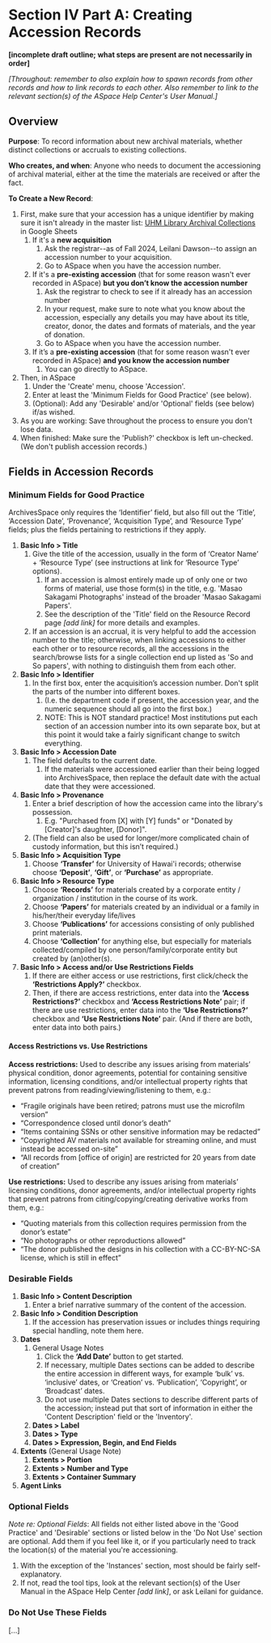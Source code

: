 # Section IV Part A: Creating Accession Records

**[incomplete draft outline; what steps are present are not necessarily in order]**

*[Throughout: remember to also explain how to spawn records from other records and how to link records to each other.  Also remember to link to the relevant section(s) of the ASpace Help Center's User Manual.]*

## Overview

**Purpose**: To record information about new archival materials, whether distinct collections or accruals to existing collections.  

**Who creates, and when**: Anyone who needs to document the accessioning of archival material, either at the time the materials are received or after the fact.

**To Create a New Record**:

1. First, make sure that your accession has a unique identifier by making sure it isn't already in the master list: [UHM Library Archival Collections](https://drive.google.com/open?id=1VD_ShYlU-m_fzbAzrUhigjBtcp-6xGua1GxQFoEFm9s) in Google Sheets
    1. If it's a **new acquisition**
       1. Ask the registrar--as of Fall 2024, Leilani Dawson--to assign an accession number to your acquisition.
       2. Go to ASpace when you have the accession number.
    2. If it's a **pre-existing accession** (that for some reason wasn't ever recorded in ASpace) **but you don’t know the accession number**
       1. Ask the registrar to check to see if it already has an accession number
       2. In your request, make sure to note what you know about the accession, especially any details you may have about its title, creator, donor, the dates and formats of materials, and the year of donation.
       3. Go to ASpace when you have the accession number.
    3. If it’s a **pre-existing accession** (that for some reason wasn't ever recorded in ASpace) **and you know the accession number**
       1. You can go directly to ASpace.
2. Then, in ASpace
   1. Under the 'Create' menu, choose 'Accession'.
   2. Enter at least the 'Minimum Fields for Good Practice' (see below).
   3. (Optional): Add any 'Desirable' and/or 'Optional' fields (see below) if/as wished.
3. As you are working: Save throughout the process to ensure you don't lose data.
4. When finished: Make sure the 'Publish?' checkbox is left un-checked.  (We don't publish accession records.)

## Fields in Accession Records

### Minimum Fields for Good Practice

ArchivesSpace only requires the ‘Identifier’ field, but also fill out the ‘Title’, ‘Accession Date’, ‘Provenance’, ‘Acquisition Type’, and ‘Resource Type’ fields; plus the fields pertaining to restrictions if they apply.

1. **Basic Info > Title**
   1. Give the title of the accession, usually in the form of ‘Creator Name’ + ‘Resource Type’ (see instructions at link for ‘Resource Type’ options).
      1. If an accession is almost entirely made up of only one or two forms of material, use those form(s) in the title, e.g. 'Masao Sakagami Photographs' instead of the broader 'Masao Sakagami Papers'.
      2. See the description of the 'Title' field on the Resource Record page *[add link]* for more details and examples.
   2. If an accession is an accrual, it is very helpful to add the accession number to the title; otherwise, when linking accessions to either each other or to resource records, all the accessions in the search/browse lists for a single collection end up listed as 'So and So papers', with nothing to distinguish them from each other.
2. **Basic Info > Identifier**
   1. In the first box, enter the acquisition’s accession number.  Don't split the parts of the number into different boxes.  
      1. (I.e. the department code if present, the accession year, and the numeric sequence should all go into the first box.)
      2. NOTE: This is NOT standard practice! Most institutions put each section of an accession number into its own separate box, but at this point it would take a fairly significant change to switch everything.
3. **Basic Info > Accession Date**
   1. The field defaults to the current date.  
      1. If the materials were accessioned earlier than their being logged into ArchivesSpace, then replace the default date with the actual date that they were accessioned.
4. **Basic Info > Provenance**
   1. Enter a brief description of how the accession came into the library's possession.
      1. E.g. "Purchased from [X] with [Y] funds" or "Donated by [Creator]'s daughter, [Donor]".
   2. (The field can also be used for longer/more complicated chain of custody information, but this isn’t required.)
5. **Basic Info > Acquisition Type**
   1. Choose **‘Transfer’** for University of Hawai'i records; otherwise choose **‘Deposit’**, **‘Gift’**, or **‘Purchase’** as appropriate.
6. **Basic Info > Resource Type**
   1. Choose **‘Records’** for materials created by a corporate entity / organization / institution in the course of its work.
   2. Choose **‘Papers’** for materials created by an individual or a family in his/her/their everyday life/lives
   3. Choose **‘Publications’** for accessions consisting of only published print materials.
   4. Choose **‘Collection’** for anything else, but especially for materials collected/compiled by one person/family/corporate entity but created by (an)other(s).
7. **Basic Info > Access and/or Use Restrictions Fields**
   1. If there are either access or use restrictions, first click/check the **‘Restrictions Apply?’** checkbox.
   2. Then, if there are access restrictions, enter data into the **‘Access Restrictions?’** checkbox and **‘Access Restrictions Note’** pair; if there are use restrictions, enter data into the **‘Use Restrictions?’** checkbox and **‘Use Restrictions Note’** pair. (And if there are both, enter data into both pairs.)

#### Access Restrictions vs. Use Restrictions

**Access restrictions:** Used to describe any issues arising from materials’ physical condition, donor agreements, potential for containing sensitive information, licensing conditions, and/or intellectual property rights that prevent patrons from reading/viewing/listening to them, e.g.:

- “Fragile originals have been retired; patrons must use the microfilm version”
- “Correspondence closed until donor’s death”
- “Items containing SSNs or other sensitive information may be redacted”
- “Copyrighted AV materials not available for streaming online, and must instead be accessed on-site”
- “All records from [office of origin] are restricted for 20 years from date of creation”

**Use restrictions:** Used to describe any issues arising from materials’ licensing conditions, donor agreements, and/or intellectual property rights that prevent patrons from citing/copying/creating derivative works from them, e.g.:

- “Quoting materials from this collection requires permission from the donor’s estate”
- “No photographs or other reproductions allowed”
- “The donor published the designs in his collection with a CC-BY-NC-SA license, which is still in effect”

### Desirable Fields

1. **Basic Info > Content Description**
   1. Enter a brief narrative summary of the content of the accession.
2. **Basic Info > Condition Description**
   1. If the accession has preservation issues or includes things requiring special handling, note them here.
3. **Dates**
   1. General Usage Notes
      1. Click the **‘Add Date’** button to get started.
      2. If necessary, multiple Dates sections can be added to describe the entire accession in different ways, for example ‘bulk’ vs. ‘inclusive’ dates, or ‘Creation’ vs. ‘Publication’, ‘Copyright’, or ‘Broadcast’ dates.
      3. Do not use multiple Dates sections to describe different parts of the accession; instead put that sort of information in either the 'Content Description' field or the 'Inventory'.
   2. **Dates > Label**
   3. **Dates > Type**
   4. **Dates > Expression, Begin, and End Fields**
4. **Extents** (General Usage Note)
   1. **Extents > Portion**
   2. **Extents > Number and Type**
   3. **Extents > Container Summary**
5. **Agent Links**

### Optional Fields

*Note re: Optional Fields*: All fields not either listed above in the 'Good Practice' and 'Desirable' sections or listed below in the 'Do Not Use' section are optional.  Add them if you feel like it, or if you particularly need to track the location(s) of the material you're accessioning.

1. With the exception of the 'Instances' section, most should be fairly self-explanatory.
2. If not, read the tool tips, look at the relevant section(s) of the User Manual in the ASpace Help Center *[add link]*, or ask Leilani for guidance.

### Do Not Use These Fields

[...]
